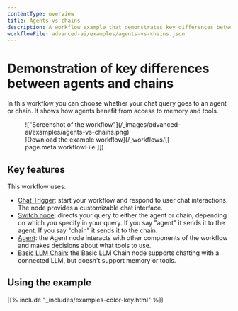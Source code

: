 ```yaml
---
contentType: overview
title: Agents vs chains
description: A workflow example that demonstrates key differences between agents and chains.
workflowFile: advanced-ai/examples/agents-vs-chains.json
---
```


# Demonstration of key differences between agents and chains

In this workflow you can choose whether your chat query goes to an agent or chain. It shows how agents benefit from access to memory and tools.


<figure markdown>
!["Screenshot of the workflow"](/_images/advanced-ai/examples/agents-vs-chains.png)
<figcaption markdown>[Download the example workflow](/_workflows/[[ page.meta.workflowFile ]])</figcaption>
</figure>

## Key features

This workflow uses:

* [Chat Trigger](/integrations/builtin/core-nodes/n8n-nodes-langchain.chattrigger/): start your workflow and respond to user chat interactions. The node provides a customizable chat interface.
* [Switch node](/integrations/builtin/core-nodes/n8n-nodes-base.switch/): directs your query to either the agent or chain, depending on which you specify in your query. If you say "agent" it sends it to the agent. If you say "chain" it sends it to the chain.
* [Agent](/integrations/builtin/cluster-nodes/root-nodes/n8n-nodes-langchain.agent/): the Agent node interacts with other components of the workflow and makes decisions about what tools to use.
* [Basic LLM Chain](/integrations/builtin/cluster-nodes/root-nodes/n8n-nodes-langchain.chainllm/): the Basic LLM Chain node supports chatting with a connected LLM, but doesn't support memory or tools.


## Using the example

[[% include "_includes/examples-color-key.html" %]]
